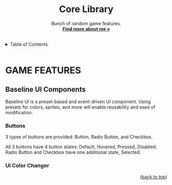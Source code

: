 <div id="top"></div>

<br />

<!-- PROJECT LOGO -->
<div align="center">
  <!-- <img src="" alt="Logo" width="130" height="130"> -->
  <h1 align="center">Core Library</h1>
  <p align="center">
    Bunch of random game features.
    <br />
    <a href="https://colliecollie.netlify.app"><strong>Find more about me »</strong></a>
    <br />
    <br />
  </p>
</div>

<!-- TABLE OF CONTENTS -->
<details>
  <summary>Table of Contents</summary>
  <ol>
    <li>
      <a href="#game-features">Game Features</a>
      <ul>
        <li>Baseline UI Components</li>
      </ul>
    </li>
  </ol>
</details>

<br />

<!-- GAME FEATURES -->
# GAME FEATURES

## Baseline UI Components

Baseline UI is a preset-based and event-driven UI component. Using presets for colors, sprites, and more will enable reusability and ease of modification.

### Buttons

3 types of buttons are provided: Button, Radio Button, and Checkbox.

All 3 buttons have 4 button states: Default, Hovered, Pressed, Disabled. Radio Button and Checkbox have one additional state, Selected.

### UI Color Changer


<p align="right">(<a href="#top">back to top</a>)</p>
<br />